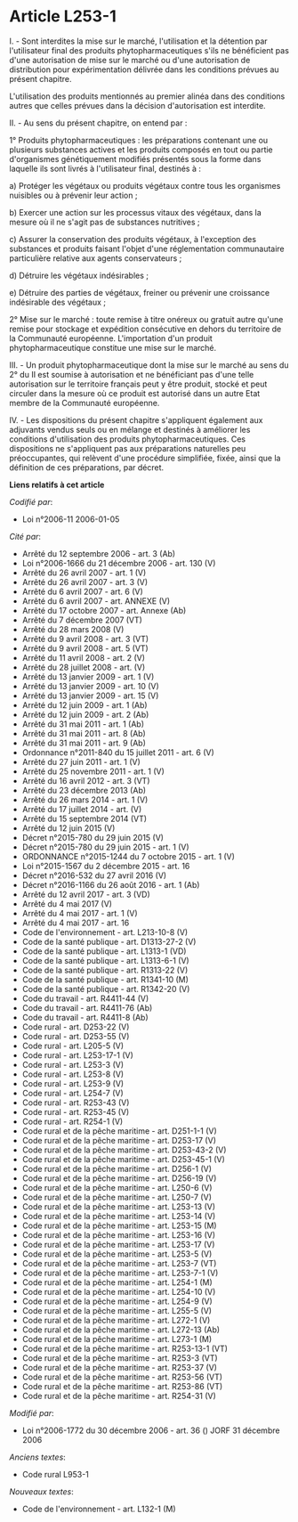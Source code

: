 # Article L253-1

I. - Sont interdites la mise sur le marché, l'utilisation et la détention par l'utilisateur final des produits
phytopharmaceutiques s'ils ne bénéficient pas d'une autorisation de mise sur le marché ou d'une autorisation de distribution
pour expérimentation délivrée dans les conditions prévues au présent chapitre.

L'utilisation des produits mentionnés au premier alinéa dans des conditions autres que celles prévues dans la décision
d'autorisation est interdite.

II. - Au sens du présent chapitre, on entend par :

1° Produits phytopharmaceutiques : les préparations contenant une ou plusieurs substances actives et les produits composés en
tout ou partie d'organismes génétiquement modifiés présentés sous la forme dans laquelle ils sont livrés à l'utilisateur
final, destinés à :

a) Protéger les végétaux ou produits végétaux contre tous les organismes nuisibles ou à prévenir leur action ;

b) Exercer une action sur les processus vitaux des végétaux, dans la mesure où il ne s'agit pas de substances nutritives ;

c) Assurer la conservation des produits végétaux, à l'exception des substances et produits faisant l'objet d'une
réglementation communautaire particulière relative aux agents conservateurs ;

d) Détruire les végétaux indésirables ;

e) Détruire des parties de végétaux, freiner ou prévenir une croissance indésirable des végétaux ;

2° Mise sur le marché : toute remise à titre onéreux ou gratuit autre qu'une remise pour stockage et expédition consécutive
en dehors du territoire de la Communauté européenne. L'importation d'un produit phytopharmaceutique constitue une mise sur le
marché.

III. - Un produit phytopharmaceutique dont la mise sur le marché au sens du 2° du II est soumise à autorisation et ne
bénéficiant pas d'une telle autorisation sur le territoire français peut y être produit, stocké et peut circuler dans la
mesure où ce produit est autorisé dans un autre Etat membre de la Communauté européenne.

IV. - Les dispositions du présent chapitre s'appliquent également aux adjuvants vendus seuls ou en mélange et destinés à
améliorer les conditions d'utilisation des produits phytopharmaceutiques.    Ces dispositions ne s'appliquent pas aux
préparations naturelles peu préoccupantes, qui relèvent d'une procédure simplifiée, fixée, ainsi que la définition de ces
préparations, par décret.

**Liens relatifs à cet article**

_Codifié par_:

  - Loi n°2006-11 2006-01-05

_Cité par_:

  - Arrêté du 12 septembre 2006 - art. 3 (Ab)
  - Loi n°2006-1666 du 21 décembre 2006 - art. 130 (V)
  - Arrêté du 26 avril 2007 - art. 1 (V)
  - Arrêté du 26 avril 2007 - art. 3 (V)
  - Arrêté du 6 avril 2007 - art. 6 (V)
  - Arrêté du 6 avril 2007 - art. ANNEXE (V)
  - Arrêté du 17 octobre 2007 - art. Annexe (Ab)
  - Arrêté du 7 décembre 2007 (VT)
  - Arrêté du 28 mars 2008 (V)
  - Arrêté du 9 avril 2008 - art. 3 (VT)
  - Arrêté du 9 avril 2008 - art. 5 (VT)
  - Arrêté du 11 avril 2008 - art. 2 (V)
  - Arrêté du 28 juillet 2008 - art. (V)
  - Arrêté du 13 janvier 2009 - art. 1 (V)
  - Arrêté du 13 janvier 2009 - art. 10 (V)
  - Arrêté du 13 janvier 2009 - art. 15 (V)
  - Arrêté du 12 juin 2009 - art. 1 (Ab)
  - Arrêté du 12 juin 2009 - art. 2 (Ab)
  - Arrêté du 31 mai 2011 - art. 1 (Ab)
  - Arrêté du 31 mai 2011 - art. 8 (Ab)
  - Arrêté du 31 mai 2011 - art. 9 (Ab)
  - Ordonnance n°2011-840 du 15 juillet 2011 - art. 6 (V)
  - Arrêté du 27 juin 2011 - art. 1 (V)
  - Arrêté du 25 novembre 2011 - art. 1 (V)
  - Arrêté du 16 avril 2012 - art. 3 (VT)
  - Arrêté du 23 décembre 2013 (Ab)
  - Arrêté du 26 mars 2014 - art. 1 (V)
  - Arrêté du 17 juillet 2014 - art. (V)
  - Arrêté du 15 septembre 2014 (VT)
  - Arrêté du 12 juin 2015 (V)
  - Décret n°2015-780 du 29 juin 2015 (V)
  - Décret n°2015-780 du 29 juin 2015 - art. 1 (V)
  - ORDONNANCE n°2015-1244 du 7 octobre 2015 - art. 1 (V)
  - Loi n°2015-1567 du 2 décembre 2015 - art. 16
  - Décret n°2016-532 du 27 avril 2016 (V)
  - Décret n°2016-1166 du 26 août 2016 - art. 1 (Ab)
  - Arrêté du 12 avril 2017 - art. 3 (VD)
  - Arrêté du 4 mai 2017 (V)
  - Arrêté du 4 mai 2017 - art. 1 (V)
  - Arrêté du 4 mai 2017 - art. 16
  - Code de l'environnement - art. L213-10-8 (V)
  - Code de la santé publique - art. D1313-27-2 (V)
  - Code de la santé publique - art. L1313-1 (VD)
  - Code de la santé publique - art. L1313-6-1 (V)
  - Code de la santé publique - art. R1313-22 (V)
  - Code de la santé publique - art. R1341-10 (M)
  - Code de la santé publique - art. R1342-20 (V)
  - Code du travail - art. R4411-44 (V)
  - Code du travail - art. R4411-76 (Ab)
  - Code du travail - art. R4411-8 (Ab)
  - Code rural - art. D253-22 (V)
  - Code rural - art. D253-55 (V)
  - Code rural - art. L205-5 (V)
  - Code rural - art. L253-17-1 (V)
  - Code rural - art. L253-3 (V)
  - Code rural - art. L253-8 (V)
  - Code rural - art. L253-9 (V)
  - Code rural - art. L254-7 (V)
  - Code rural - art. R253-43 (V)
  - Code rural - art. R253-45 (V)
  - Code rural - art. R254-1 (V)
  - Code rural et de la pêche maritime - art. D251-1-1 (V)
  - Code rural et de la pêche maritime - art. D253-17 (V)
  - Code rural et de la pêche maritime - art. D253-43-2 (V)
  - Code rural et de la pêche maritime - art. D253-45-1 (V)
  - Code rural et de la pêche maritime - art. D256-1 (V)
  - Code rural et de la pêche maritime - art. D256-19 (V)
  - Code rural et de la pêche maritime - art. L250-6 (V)
  - Code rural et de la pêche maritime - art. L250-7 (V)
  - Code rural et de la pêche maritime - art. L253-13 (V)
  - Code rural et de la pêche maritime - art. L253-14 (V)
  - Code rural et de la pêche maritime - art. L253-15 (M)
  - Code rural et de la pêche maritime - art. L253-16 (V)
  - Code rural et de la pêche maritime - art. L253-17 (V)
  - Code rural et de la pêche maritime - art. L253-5 (V)
  - Code rural et de la pêche maritime - art. L253-7 (VT)
  - Code rural et de la pêche maritime - art. L253-7-1 (V)
  - Code rural et de la pêche maritime - art. L254-1 (M)
  - Code rural et de la pêche maritime - art. L254-10 (V)
  - Code rural et de la pêche maritime - art. L254-9 (V)
  - Code rural et de la pêche maritime - art. L255-5 (V)
  - Code rural et de la pêche maritime - art. L272-1 (V)
  - Code rural et de la pêche maritime - art. L272-13 (Ab)
  - Code rural et de la pêche maritime - art. L273-1 (M)
  - Code rural et de la pêche maritime - art. R253-13-1 (VT)
  - Code rural et de la pêche maritime - art. R253-3 (VT)
  - Code rural et de la pêche maritime - art. R253-37 (V)
  - Code rural et de la pêche maritime - art. R253-56 (VT)
  - Code rural et de la pêche maritime - art. R253-86 (VT)
  - Code rural et de la pêche maritime - art. R254-31 (V)

_Modifié par_:

  - Loi n°2006-1772 du 30 décembre 2006 - art. 36 () JORF 31 décembre 2006

_Anciens textes_:

  - Code rural L953-1

_Nouveaux textes_:

  - Code de l'environnement - art. L132-1 (M)
